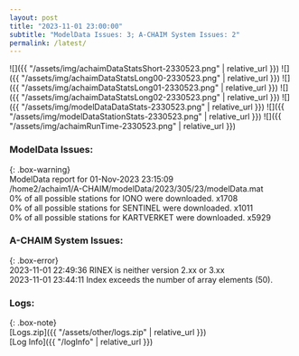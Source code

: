 ```yaml
---
layout: post
title: "2023-11-01 23:00:00"
subtitle: "ModelData Issues: 3; A-CHAIM System Issues: 2"
permalink: /latest/
---
```


![]({{ "/assets/img/achaimDataStatsShort-2330523.png" | relative_url }})
![]({{ "/assets/img/achaimDataStatsLong00-2330523.png" | relative_url }})
![]({{ "/assets/img/achaimDataStatsLong01-2330523.png" | relative_url }})
![]({{ "/assets/img/achaimDataStatsLong02-2330523.png" | relative_url }})
![]({{ "/assets/img/modelDataDataStats-2330523.png" | relative_url }})
![]({{ "/assets/img/modelDataStationStats-2330523.png" | relative_url }})
![]({{ "/assets/img/achaimRunTime-2330523.png" | relative_url }})


### ModelData Issues:  
  
{: .box-warning}  
 ModelData report for 01-Nov-2023 23:15:09   
 /home2/achaim1/A-CHAIM/modelData/2023/305/23/modelData.mat   
 0% of all possible stations for IONO were downloaded. x1708   
 0% of all possible stations for SENTINEL were downloaded. x1011   
 0% of all possible stations for KARTVERKET were downloaded. x5929   
  
### A-CHAIM System Issues:  
  
{: .box-error}  
2023-11-01 22:49:36 RINEX is neither version 2.xx or 3.xx  
2023-11-01 23:44:11 Index exceeds the number of array elements (50).  

### Logs:  
  
{: .box-note}  
[Logs.zip]({{ "/assets/other/logs.zip" | relative_url }})  
[Log Info]({{ "/logInfo" | relative_url }})  
